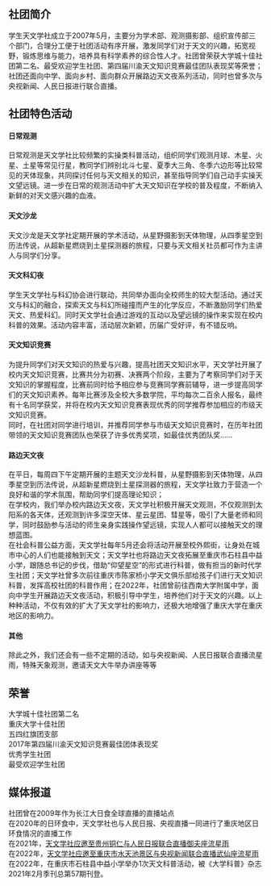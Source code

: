 ## 社团简介  
学生天文学社成立于2007年5月，主要分为学术部、观测摄影部、组织宣传部三个部门，合理分工便于社团活动有序开展，激发同学们对于天文的兴趣，拓宽视野，锻炼思维与能力，培养具有科学素养的综合性人才。社团曾荣获大学城十佳社团第二名、最受欢迎学生社团、第四届川渝天文知识竞赛最佳团队表现奖等荣誉；社团还面向中学、面向乡村、面向群众开展路边天文夜系列活动，同时也曾多次与央视新闻、人民日报进行联合直播。  

## 社团特色活动  
#### 日常观测  
日常观测是天文学社比较频繁的实操类科普活动，组织同学们观测月球、木星、火星、土星等常见行星，教同学们辨别北斗七星、夏季大三角、冬季六边形等比较常见的天体现象，共同探讨任何与天文相关的知识，甚至指导同学们自己动手实操天文望远镜。进一步在日常的观测活动中扩大天文知识在学校的普及程度，不断纳入新鲜的对天文感兴趣的血液。  
#### 天文沙龙  
天文沙龙是天文学社定期开展的学术活动，从星野摄影到天体物理，从四季星空到历法传说，从超新星燃烧到土星探测器的旅程，只要与天文相关社员都可作为主讲人与同学们分享。  
#### 天文科幻夜  
学生天文学社与科幻协会进行联动，共同举办面向全校师生的较大型活动。通过天文与科幻的融合，探索天文与科幻所碰撞而产生的化学反应，不断激励同学们热爱天文、热爱科幻。同时天文学社会通过游戏的互动以及望远镜的操作来实现在校内科普的效果。活动内容丰富，活动层次新颖，历届广受好评，有不错反响。  
#### 天文知识竞赛  
为提升同学们对天文知识的热爱与兴趣，提高社团天文知识水平，天文学社开展了校内天文知识竞赛，比赛共分为初赛、决赛两个阶段，主要为了考察同学们对于天文知识的掌握程度，比赛前同时给予相应参与竞赛同学赛前辅导，进一步提高同学们的天文知识素养。每年比赛涉及全校大多数学院，平均每次二百余人报名，最终有十名同学获奖，并将在校内天文知识竞赛表现优秀的同学推荐参加相应的市级天文知识竞赛。  
同时，在社团对同学进行培训，并推荐同学参与市级天文知识竞赛时，在历年社团带领的天文知识竞赛团队也荣获了许多优秀奖项，如最佳优秀团队奖……  
#### 路边天文夜  
在平日，每周四下午定期开展的主题天文沙龙科普，从星野摄影到天体物理，从四季星空到历法传说，从超新星燃烧到土星探测器的旅程，天文学社致力于营造一个良好和谐的学术氛围，帮助同学们提高理论知识；  
在学校内，我们举办校内路边天文夜，天文学社积极开展天文观测，不仅观测到太阳系的各天体，还观测到许多深空天体、星云星团、彗星等，吸引了大量老师和同学，同时鼓励参与活动的师生亲身实践操作望远镜，实现人人都可以接触天文的理想蓝图。  
在社会科普公益方面，天文学社每年5月还会将活动开展至校外熙街，让身处在城市中心的人们也能接触到天文；天文学社也将路边天文夜拓展至重庆市石柱县中益小学，跟随总书记的步伐，借助“仰望星空”的形式进行科普，做有担当的新时代学生社团；天文学社曾多次前往重庆市陈家桥小学天文俱乐部给孩子们进行天文知识科普，发挥高校社团的科普作用；在2022年，社团曾前往西南大学附属中学，面向中学生开展路边天文夜活动，积极引导中学生，培养他们对于天文的兴趣。以上种种活动，不仅有效的扩大了天文学社的影响力，还极大地增强了重庆大学在重庆地区的影响力。  
#### 其他  
除此之外，我们还会有一些不定期的活动，如与央视新闻、人民日报联合直播流星雨，特殊天象观测，邀请天文大牛举办讲座等等  

## 荣誉  
大学城十佳社团第二名  
重庆大学十佳社团  
五四红旗团支部  
2017年第四届川渝天文知识竞赛最佳团体表现奖  
优秀学生社团  
最受欢迎学生社团  

## 媒体报道  
社团曾在2009年作为长江大日食全球直播的直播站点  
在2020年的日环食中，天文学社也与人民日报、央视直播一同进行了重庆地区日环食情况的直播工作  
在2021年，[天文学社应邀至贵州铜仁与人民日报联合直播御夫座流星雨](https://video.weibo.com/show?fid=1042211:4676403120242753)  
在2022年，[天文学社应邀至重庆市水天池景区与央视新闻联合直播武仙座流星雨](https://video.weibo.com/show?fid=1042211:4775353525403707)  
在2022年，在重庆市石柱县中益小学举办1次天文科普活动，被《大学科普》杂志2021年2月季刊总第57期刊登。  